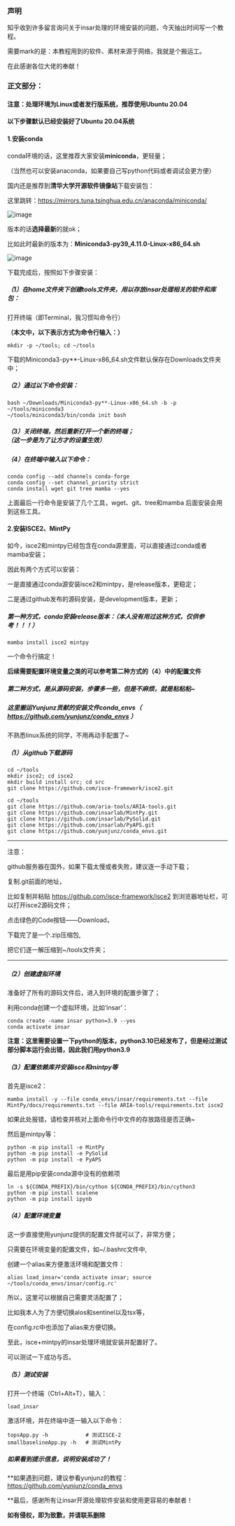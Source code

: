 ### 声明

知乎收到许多留言询问关于insar处理的环境安装的问题，今天抽出时间写一个教程。

需要mark的是：本教程用到的软件、素材来源于网络，我就是个搬运工。

在此感谢各位大佬的奉献！

### 正文部分：

#### 注意：处理环境为Linux或者发行版系统，推荐使用Ubuntu 20.04

#### 以下步骤默认已经安装好了Ubuntu 20.04系统

#### 1.安装conda

conda环境的话，这里推荐大家安装**miniconda**，更轻量；

（当然也可以安装anaconda，如果要自己写python代码或者调试会更方便）

国内还是推荐到**清华大学开源软件镜像站**下载安装包：

这里跳转：https://mirrors.tuna.tsinghua.edu.cn/anaconda/miniconda/

![image](https://user-images.githubusercontent.com/83938492/163108251-6b28ee37-7dcd-4db0-a10b-4846c1bb521c.png)

版本的话**选择最新**的就ok；

比如此时最新的版本为：**Miniconda3-py39_4.11.0-Linux-x86_64.sh**

![image](https://user-images.githubusercontent.com/83938492/163108584-04d8f39e-3994-4634-b709-6cf4c1350b20.png)

下载完成后，按照如下步骤安装：

##### （1）在home文件夹下创建tools文件夹，用以存放insar处理相关的软件和库包：

打开终端（即Terminal，我习惯叫命令行）

**（本文中，以下表示方式为命令行输入：）**

```shell
mkdir -p ~/tools; cd ~/tools
```

下载的Miniconda3-py**-Linux-x86_64.sh文件默认保存在Downloads文件夹中；

##### （2）通过以下命令安装：

```shell
bash ~/Downloads/Miniconda3-py**-Linux-x86_64.sh -b -p ~/tools/miniconda3
~/tools/miniconda3/bin/conda init bash
```

##### （3）关闭终端，然后重新打开一个新的终端；**（这一步是为了让方才的设置生效）**

##### （4）在终端中输入以下命令：

```shell
conda config --add channels conda-forge
conda config --set channel_priority strict
conda install wget git tree mamba --yes
```

上面最后一行命令是安装了几个工具，wget、git、tree和mamba
后面安装会用到这些工具。

#### 2.安装ISCE2、MintPy

如今，isce2和mintpy已经包含在conda源里面，可以直接通过conda或者mamba安装；

因此有两个方式可以安装：

一是直接通过conda源安装isce2和mintpy，是release版本，更稳定；

二是通过github发布的源码安装，是development版本，更新；

##### 第一种方式，conda安装release版本：（本人没有用过这种方式，仅供参考！！！）

```shell
mamba install isce2 mintpy
```

一个命令行搞定！

**后续需要配置环境变量之类的可以参考第二种方式的（4）中的配置文件**

##### 第二种方式，是从源码安装，步骤多一些，但是不麻烦，就是粘粘粘~

##### 这里搬运Yunjunz贡献的安装文件conda_envs（ https://github.com/yunjunz/conda_envs ）

不熟悉linux系统的同学，不用再动手配置了~

##### （1）从github下载源码

```shell
cd ~/tools
mkdir isce2; cd isce2
mkdir build install src; cd src
git clone https://github.com/isce-framework/isce2.git

cd ~/tools
git clone https://github.com/aria-tools/ARIA-tools.git
git clone https://github.com/insarlab/MintPy.git
git clone https://github.com/insarlab/PySolid.git
git clone https://github.com/insarlab/PyAPS.git
git clone https://github.com/yunjunz/conda_envs.git
```
--------
注意：

github服务器在国外，如果下载太慢或者失败，建议逐一手动下载；

复制.git前面的地址，

比如复制并粘贴 https://github.com/isce-framework/isce2 到浏览器地址栏，可以打开isce2源码文件；

点击绿色的Code按钮——Download，

下载完了是一个.zip压缩包,

把它们逐一解压缩到~/tools文件夹；

----------

##### （2）创建虚拟环境

准备好了所有的源码文件后，进入到环境的配置步骤了；

利用conda创建一个虚拟环境，比如‘insar’：

```shell
conda create -name insar python=3.9 --yes
conda activate insar
```

**注意：这里需要设置一下python的版本，python3.10已经发布了，但是经过测试部分脚本运行会出错，因此我们用python3.9**

##### （3）配置依赖库并安装isce和mintpy等

首先是isce2：

```shell
mamba install -y --file conda_envs/insar/requirements.txt --file MintPy/docs/requirements.txt --file ARIA-tools/requirements.txt isce2
```

如果此处报错，请检查并核对上面命令行中文件的存放路径是否正确~

然后是mintpy等：

```shell
python -m pip install -e MintPy
python -m pip install -e PySolid
python -m pip install -e PyAPS
```

最后是用pip安装conda源中没有的依赖项

```shell
ln -s ${CONDA_PREFIX}/bin/cython ${CONDA_PREFIX}/bin/cython3
python -m pip install scalene
python -m pip install ipynb
```

##### （4）配置环境变量

这一步直接使用yunjunz提供的配置文件就可以了，非常方便；

只需要在环境变量的配置文件，如~/.bashrc文件中,

创建一个alias来方便激活环境和配置文件：

```shell
alias load_insar='conda activate insar; source ~/tools/conda_envs/insar/config.rc'
```

所以，这里可以根据自己需要灵活配置了；

比如我本人为了方便切换alos和sentinel以及tsx等，

在config.rc中也添加了alias来方便切换。

至此，isce+mintpy的insar处理环境就安装并配置好了。

可以测试一下成功与否。

##### （5）测试安装

打开一个终端（Ctrl+Alt+T），输入：

```shell
load_insar
```

激活环境，并在终端中逐一输入以下命令：

```shell
topsApp.py -h            # 测试ISCE-2
smallbaselineApp.py -h   # 测试MintPy
```

##### 如果看到提示信息，说明安装成功了！

**如果遇到问题，建议参看yunjunz的教程： https://github.com/yunjunz/conda_envs

**最后，感谢所有让insar开源处理软件安装和使用更容易的奉献者！

**如有侵权，即为致歉，并请联系删除**
